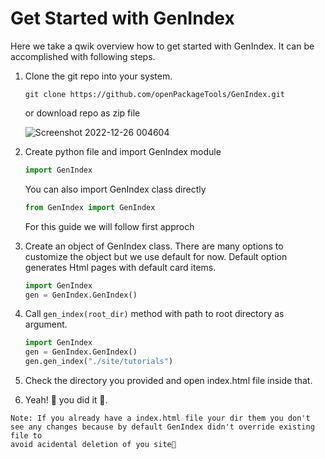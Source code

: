 # Get Started with GenIndex
  
  Here we take a qwik overview how to get started with GenIndex. It can be accomplished with following steps.

1. Clone the git repo into your system.

   ```shell
   git clone https://github.com/openPackageTools/GenIndex.git
   ```
   or download repo as zip file
   
   ![Screenshot 2022-12-26 004604](https://user-images.githubusercontent.com/61611561/209479740-8d6362e2-eaa3-4cec-be32-3bde5baf884f.png)

2. Create python file and import GenIndex module

   ```python
   import GenIndex
   ```
   You can also import GenIndex class directly
   
    ```python
    from GenIndex import GenIndex
    ```
   For this guide we will follow first approch

3. Create an object of GenIndex class. There are many options to customize the object but we use default for now. Default option generates Html pages with default 
   card items.
 
   ```python
   import GenIndex
   gen = GenIndex.GenIndex()
   ```
 
4. Call `gen_index(root_dir)` method with path to root directory as argument.
   
   ```python
   import GenIndex
   gen = GenIndex.GenIndex()
   gen.gen_index("./site/tutorials")
   ```
5. Check the directory you provided and open index.html file inside that.
5. Yeah! 🥳 you did it 🙌.
``` 
Note: If you already have a index.html file your dir them you don't see any changes because by default GenIndex didn't override existing file to
avoid acidental deletion of you site😬
```
